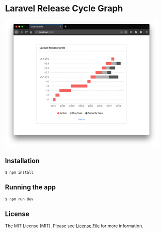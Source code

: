 # Laravel Release Cycle Graph

![laravel-rc](screenshot.png)

## Installation

    $ npm install

## Running the app

    $ npm run dev

## License

The MIT License (MIT). Please see [License File](license.md) for more information.
